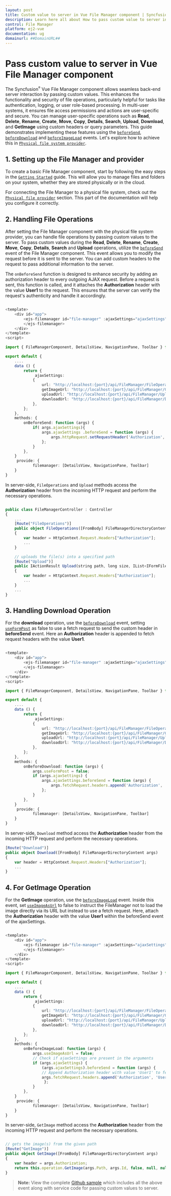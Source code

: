 ```yaml
---
layout: post
title: Custom value to server in Vue File Manager component | Syncfusion
description: Learn here all about How to pass custom value to server in Syncfusion Vue File Manager component of Syncfusion Essential JS 2 and more.
control: File Manager 
platform: ej2-vue
documentation: ug
domainurl: ##DomainURL##
---
```


# Pass custom value to server in Vue File Manager component

The Syncfusion<sup style="font-size:70%">&reg;</sup> Vue File Manager component allows seamless back-end server interaction by passing custom values. This enhances the functionality and security of file operations, particularly helpful for tasks like authentication, logging, or user role-based processing. In multi-user systems, it ensures file access permissions and actions are user-specific and secure. You can manage user-specific operations such as **Read**, **Delete**, **Rename**, **Create**, **Move**, **Copy**, **Details**, **Search**, **Upload**, **Download**, and **GetImage** using custom headers or query parameters. This guide demonstrates implementing these features using the [`beforeSend`](https://ej2.syncfusion.com/vue/documentation/api/file-manager/#beforesend), [`beforeDownload`](https://ej2.syncfusion.com/vue/documentation/api/file-manager/#beforedownload) and [`beforeImageLoad`](https://ej2.syncfusion.com/vue/documentation/api/file-manager/#beforeimageload) events. Let's explore how to achieve this in [`Physical file system provider`](https://github.com/SyncfusionExamples/ej2-aspcore-file-provider).

## 1. Setting up the File Manager and provider

To create a basic File Manager component, start by following the easy steps in the [`Getting Started`](https://ej2.syncfusion.com/vue/documentation/file-manager/getting-started) guide. This will allow you to manage files and folders on your system, whether they are stored physically or in the cloud.

For connecting the File Manager to a physical file system, check out the [`Physical file provider`](https://ej2.syncfusion.com/vue/documentation/file-manager/file-system-provider#physical-file-system-provider) section. This part of the documentation will help you configure it correctly.

## 2. Handling File Operations 

After setting the File Manager component with the physical file system provider, you can handle file operations by passing custom values to the server. To pass custom values during the **Read**, **Delete**, **Rename**, **Create**, **Move**, **Copy**, **Details**, **Search** and **Upload** operations, utilize the [`beforeSend`](https://ej2.syncfusion.com/vue/documentation/api/file-manager/#beforesend) event of the File Manager component. This event allows you to modify the request before it is sent to the server. You can add custom headers to the request to pass additional information to the server.

The `onBeforeSend` function is designed to enhance security by adding an authorization header to every outgoing AJAX request. Before a request is sent, this function is called, and it attaches the **Authorization** header with the value **User1** to the request. This ensures that the server can verify the request's authenticity and handle it accordingly.

```ts

<template>
    <div id="app">
        <ejs-filemanager id="file-manager" :ajaxSettings="ajaxSettings" :beforeSend='onBeforeSend'>
        </ejs-filemanager>
    </div>
</template>
<script>

import { FileManagerComponent, DetailsView, NavigationPane, Toolbar } from "@syncfusion/ej2-vue-filemanager";

export default {
    ....
    data () {
        return {
             ajaxSettings:
            {
                url: "http://localhost:{port}/api/FileManager/FileOperations",
                getImageUrl: "http://localhost:{port}/api/FileManager/GetImage",
                uploadUrl: "http://localhost:{port}/api/FileManager/Upload",
                downloadUrl: "http://localhost:{port}/api/FileManager/Download"
            },
        };
    },
    methods: {
        onBeforeSend: function (args) {
            if( args.ajaxSettings){
                args.ajaxSettings .beforeSend = function (args) {
                    args.httpRequest.setRequestHeader('Authorization', 'User1');
                };
            }
        },
    }
     provide: {
            filemanager: [DetailsView, NavigationPane, Toolbar]
    }
}

```

In server-side, `FileOperations` and `Upload` methods access the **Authorization** header from the incoming HTTP request and perform the necessary operations.

```typescript

public class FileManagerController : Controller
{
    ...
    [Route("FileOperations")]
    public object FileOperations([FromBody] FileManagerDirectoryContent args)
    {
        var header = HttpContext.Request.Headers["Authorization"];
        ...
    }

    // uploads the file(s) into a specified path
    [Route("Upload")]
    public IActionResult Upload(string path, long size, IList<IFormFile> uploadFiles, string action)
    {
        var header = HttpContext.Request.Headers["Authorization"];
        ...
    }
    ...
}


```

## 3. Handling Download Operation

For the **download** operation, use the [`beforeDownload`](https://ej2.syncfusion.com/vue/documentation/api/file-manager/#beforedownload) event, setting [`useFormPost`](https://ej2.syncfusion.com/vue/documentation/api/file-manager/beforeDownloadEventArgs/#useformpost) as false to use a fetch request to send the custom header in **beforeSend** event. Here an **Authorization** header is appended to fetch request headers with the value **User1**.

```ts

<template>
    <div id="app">
        <ejs-filemanager id="file-manager" :ajaxSettings="ajaxSettings" :beforeDownload='onBeforeDownload'>
        </ejs-filemanager>
    </div>
</template>
<script>

import { FileManagerComponent, DetailsView, NavigationPane, Toolbar } from "@syncfusion/ej2-vue-filemanager";

export default {
    ....
    data () {
        return {
             ajaxSettings:
            {
                url: "http://localhost:{port}/api/FileManager/FileOperations",
                getImageUrl: "http://localhost:{port}/api/FileManager/GetImage",
                uploadUrl: "http://localhost:{port}/api/FileManager/Upload",
                downloadUrl: "http://localhost:{port}/api/FileManager/Download"
            },
        };
    },
    methods: {
        onBeforeDownload: function (args) {
            args.useFormPost = false;
            if (args.ajaxSettings) {
                args.ajaxSettings.beforeSend = function (args) {
                    args.fetchRequest.headers.append('Authorization', 'User1');
                };
            }
        },
    }
     provide: {
            filemanager: [DetailsView, NavigationPane, Toolbar]
    }
}

```

In server-side, `Download` method access the **Authorization** header from the incoming HTTP request and perform the necessary operations.

```typescript
[Route("Download")]
public object Download([FromBody] FileManagerDirectoryContent args)
{
    var header = HttpContext.Request.Headers["Authorization"];
    ...
}

```

## 4. For GetImage Operation

For the **GetImage** operation, use the [`beforeImageLoad`](https://ej2.syncfusion.com/vue/documentation/api/file-manager/#beforeimageload) event. Inside this event, set [`useImageAsUrl`](https://ej2.syncfusion.com/vue/documentation/api/file-manager/beforeImageLoadEventArgs/#useImageAsUrl) to false to instruct the FileManager not to load the image directly via its URL but instead to use a fetch request. Here, attach the **Authorization** header with the value **User1** within the beforeSend event of the ajaxSettings.

```ts

<template>
    <div id="app">
        <ejs-filemanager id="file-manager" :ajaxSettings="ajaxSettings" :beforeImageLoad='onBeforeImageLoad'>
        </ejs-filemanager>
    </div>
</template>
<script>

import { FileManagerComponent, DetailsView, NavigationPane, Toolbar } from "@syncfusion/ej2-vue-filemanager";

export default {
    ....
    data () {
        return {
             ajaxSettings:
            {
                url: "http://localhost:{port}/api/FileManager/FileOperations",
                getImageUrl: "http://localhost:{port}/api/FileManager/GetImage",
                uploadUrl: "http://localhost:{port}/api/FileManager/Upload",
                downloadUrl: "http://localhost:{port}/api/FileManager/Download"
            },
        };
    },
    methods: {
        onBeforeImageLoad: function (args) {
            args.useImageAsUrl = false;
            // Check if ajaxSettings are present in the arguments
            if (args.ajaxSettings) {
                (args.ajaxSettings).beforeSend = function (args) {
                // Append Authorization header with value 'User1' to fetchRequest headers
                args.fetchRequest.headers.append('Authorization', 'User1');
                 };
            }
        },
    }
     provide: {
            filemanager: [DetailsView, NavigationPane, Toolbar]
    }
}

```

In server-side, `GetImage` method access the **Authorization** header from the incoming HTTP request and perform the necessary operations.

```typescript

// gets the image(s) from the given path
[Route("GetImage")]
public object GetImage([FromBody] FileManagerDirectoryContent args)
{
    var header = args.Authorization;
    return this.operation.GetImage(args.Path, args.Id, false, null, null);
}


```

> **Note:** View the complete [Github sample](https://github.com/SyncfusionExamples/How-to-pass-custom-values-from-client-to-server-in-filemanager) which includes all the above event along with service code for passing custom values to server.


